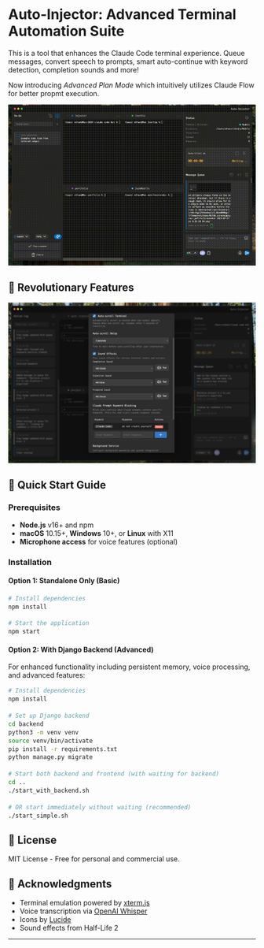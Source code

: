 # Auto-Injector: Advanced Terminal Automation Suite

This is a tool that enhances the Claude Code terminal experience. Queue messages, convert speech to prompts, smart auto-continue with keyword detection, completion sounds and more!

Now introducing *Advanced Plan Mode* which intuitively utilizes Claude Flow for better propmt execution.

![Auto-Injector Demo](./injectortest.gif)

## 🌟 Revolutionary Features

![Settings view](./docs/images/sound-settings.png)

## 🚀 Quick Start Guide

### Prerequisites
- **Node.js** v16+ and npm
- **macOS** 10.15+, **Windows** 10+, or **Linux** with X11
- **Microphone access** for voice features (optional)

### Installation

#### Option 1: Standalone Only (Basic)
```bash
# Install dependencies
npm install

# Start the application
npm start
```

#### Option 2: With Django Backend (Advanced)
For enhanced functionality including persistent memory, voice processing, and advanced features:

```bash
# Install dependencies
npm install

# Set up Django backend
cd backend
python3 -m venv venv
source venv/bin/activate
pip install -r requirements.txt
python manage.py migrate

# Start both backend and frontend (with waiting for backend)
cd ..
./start_with_backend.sh

# OR start immediately without waiting (recommended)
./start_simple.sh
```

## 📄 License

MIT License - Free for personal and commercial use.

## 🙏 Acknowledgments

- Terminal emulation powered by [xterm.js](https://xtermjs.org/)
- Voice transcription via [OpenAI Whisper](https://openai.com/whisper)
- Icons by [Lucide](https://lucide.dev/)
- Sound effects from Half-Life 2

---